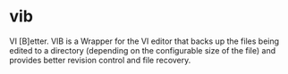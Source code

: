 # vib
VI [B]etter. VIB is a Wrapper for the VI editor that backs up the files being edited to a directory (depending on the configurable size of the file) and provides better revision control and file recovery.
